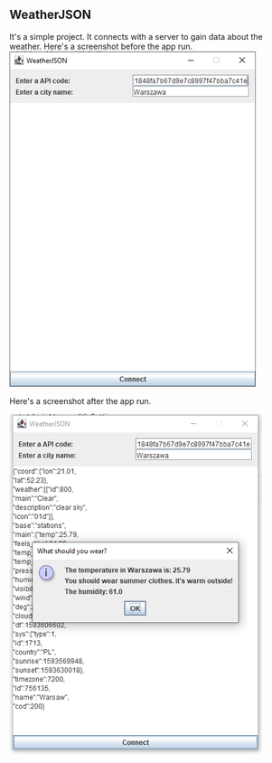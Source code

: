 ## WeatherJSON ##

It's a simple project. It connects with a server to gain data about the weather.
Here's a screenshot before the app run.
![Before using](/img/file.png)

Here's a screenshot after the app run.

![After using](/img/file2.png)


